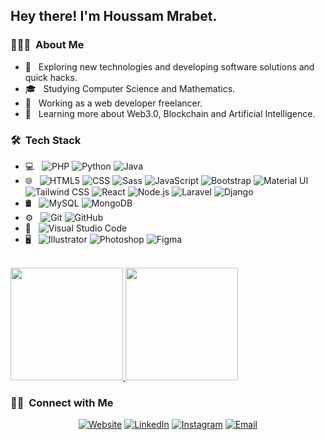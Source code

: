 <h2> Hey there! I'm Houssam Mrabet.</h2>

<h3> 👨🏻‍💻 &nbsp;About Me </h3>

- 🤔 &nbsp; Exploring new technologies and developing software solutions and quick hacks.
- 🎓 &nbsp; Studying Computer Science and Mathematics.
- 💼 &nbsp; Working as a web developer freelancer.
- 🌱 &nbsp; Learning more about Web3.0, Blockchain and Artificial Intelligence.

<h3> 🛠 &nbsp;Tech Stack</h3>

- 💻 &nbsp;
  ![PHP](https://img.shields.io/badge/-Php-333333?style=flat&logo=Php&logoColor=8993be)
  ![Python](https://img.shields.io/badge/-Python-333333?style=flat&logo=python)
  ![Java](https://img.shields.io/badge/-Java-333333?style=flat&logo=java)
- 🌐 &nbsp;
  ![HTML5](https://img.shields.io/badge/-HTML5-333333?style=flat&logo=HTML5)
  ![CSS](https://img.shields.io/badge/-CSS-333333?style=flat&logo=CSS3&logoColor=1572B6)
  ![Sass](https://img.shields.io/badge/-Sass-333333?style=flat&logo=sass)
  ![JavaScript](https://img.shields.io/badge/-JavaScript-333333?style=flat&logo=javascript)
  ![Bootstrap](https://img.shields.io/badge/-Bootstrap-333333?style=flat&logo=bootstrap&logoColor=563D7C)
  ![Material UI](https://img.shields.io/badge/-Mui-333333?style=flat&logo=mui)
  ![Tailwind CSS](https://img.shields.io/badge/-Tailwindcss-333333?style=flat&logo=tailwindcss)
  ![React](https://img.shields.io/badge/-React-333333?style=flat&logo=react)
  ![Node.js](https://img.shields.io/badge/-Node.js-333333?style=flat&logo=node.js)
  ![Laravel](https://img.shields.io/badge/-Laravel-333333?style=flat&logo=laravel)
  ![Django](https://img.shields.io/badge/-Django-333333?style=flat&logo=django)
- 🛢 &nbsp;
  ![MySQL](https://img.shields.io/badge/-MySQL-333333?style=flat&logo=mysql)
  ![MongoDB](https://img.shields.io/badge/-MongoDB-333333?style=flat&logo=mongodb)
- ⚙️ &nbsp;
  ![Git](https://img.shields.io/badge/-Git-333333?style=flat&logo=git)
  ![GitHub](https://img.shields.io/badge/-GitHub-333333?style=flat&logo=github)
- 🔧 &nbsp;
  ![Visual Studio Code](https://img.shields.io/badge/-Visual%20Studio%20Code-333333?style=flat&logo=visual-studio-code&logoColor=007ACC)
- 🖥 &nbsp;
  ![Illustrator](https://img.shields.io/badge/-Illustrator-333333?style=flat&logo=adobe-illustrator)
  ![Photoshop](https://img.shields.io/badge/-Photoshop-333333?style=flat&logo=adobe-photoshop)
  ![Figma](https://img.shields.io/badge/-Figma-333333?style=flat&logo=figma)

<br/>

<a href="https://github.com/HoussamMrabet">
  <img height="180em" src="https://github-readme-stats.vercel.app/api?username=houssammrabet&theme=buefy&show_icons=true" />
  <img height="180em" src="https://github-readme-stats.vercel.app/api/top-langs/?username=houssammrabet&theme=buefy&layout=compact" />
</a>

<br/>

<h3> 🤝🏻 &nbsp;Connect with Me </h3>

<p align="center">
<a href="https://houssammrabet.netlify.app/" target="_blank"><img alt="Website" src="https://img.shields.io/badge/Website-Portfolio-blue?style=flat-square&logo=google-chrome"></a>
<a href="https://www.linkedin.com/in/houssam-mrabet-6b758a176/" target="_blank"><img alt="LinkedIn" src="https://img.shields.io/badge/LinkedIn-Houssam%20Mrabet-blue?style=flat-square&logo=linkedin"></a>
<a href="https://www.instagram.com/houssam_mrabet_/" target="_blank"><img alt="Instagram" src="https://img.shields.io/badge/Instagram-houssam_mrabet_-blue?style=flat-square&logo=instagram"></a>
<a href="mailto:houssammrabet5@gmail.com" target="_blank"><img alt="Email" src="https://img.shields.io/badge/Gmail-houssammrabet5@gmail.com-blue?style=flat-square&logo=gmail"></a>
</p>
